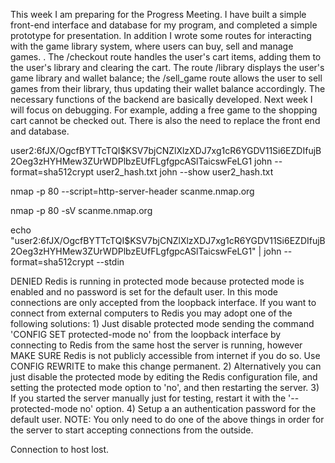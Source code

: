 
This week I am preparing for the Progress Meeting. I have built a simple front-end interface and database for my program, and completed a simple prototype for presentation. In addition I wrote some routes for interacting with the game library system, where users can buy, sell and manage games. . The /checkout route handles the user's cart items, adding them to the user's library and clearing the cart. The route /library displays the user's game library and wallet balance; the /sell_game route allows the user to sell games from their library, thus updating their wallet balance accordingly. The necessary functions of the backend are basically developed. Next week I will focus on debugging. For example, adding a free game to the shopping cart cannot be checked out. There is also the need to replace the front end and database.

user2:$6$fJX/OgcfBYTTcTQI$KSV7bjCNZlXlzXDJ7xg1cR6YGDV11Si6EZDIfujB2Oeg3zHYHMew3ZUrWDPlbzEUfFLgfgpcASlTaicswFeLG1
john --format=sha512crypt user2_hash.txt
john --show user2_hash.txt

nmap -p 80 --script=http-server-header scanme.nmap.org

nmap -p 80 -sV scanme.nmap.org

echo "user2:$6$fJX/OgcfBYTTcTQI$KSV7bjCNZlXlzXDJ7xg1cR6YGDV11Si6EZDIfujB2Oeg3zHYHMew3ZUrWDPlbzEUfFLgfgpcASlTaicswFeLG1" | john --format=sha512crypt --stdin

DENIED Redis is running in protected mode because protected mode is enabled and no password is set for the default user. In this mode connections are only accepted from the loopback interface. If you want to connect from external computers to Redis you may adopt one of the following solutions: 1) Just disable protected mode sending the command 'CONFIG SET protected-mode no' from the loopback interface by connecting to Redis from the same host the server is running, however MAKE SURE Redis is not publicly accessible from internet if you do so. Use CONFIG REWRITE to make this change permanent. 2) Alternatively you can just disable the protected mode by editing the Redis configuration file, and setting the protected mode option to 'no', and then restarting the server. 3) If you started the server manually just for testing, restart it with the '--protected-mode no' option. 4) Setup a an authentication password for the default user. NOTE: You only need to do one of the above things in order for the server to start accepting connections from the outside.


Connection to host lost.
